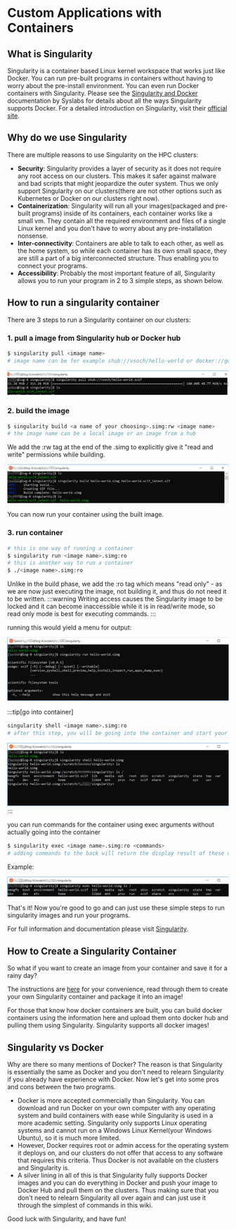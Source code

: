 # Custom Applications with Containers

## What is Singularity
Singularity is a container based Linux kernel workspace that works just like Docker.  You can run pre-built programs in containers without having to worry about the pre-install environment.  You can even run Docker containers with Singularity.  Please see the [Singularity and Docker](https://docs.sylabs.io/guides/2.6/user-guide/singularity_and_docker.html) documentation by Syslabs for details about all the ways Singularity supports Docker.  For a detailed introduction on Singularity, visit their [official site](https://apptainer.org/documentation/).

## Why do we use Singularity
There are multiple reasons to use Singularity on the HPC clusters:
-   **Security**: Singularity provides a layer of security as it does not require any root access on our clusters. This makes it safer against malware and bad scripts that might jeopardize the outer system. Thus we only support Singularity on our clusters(there are not other options such as Kubernetes or Docker on our clusters right now).
-   **Containerization**: Singularity will run all your images(packaged and pre-built programs) inside of its containers, each container works like a small vm. They contain all the required environment and files of a single Linux kernel and you don't have to worry about any pre-installation nonsense.
-   **Inter-connectivity**: Containers are able to talk to each other, as well as the home system, so while each container has its own small space, they are still a part of a big interconnected structure. Thus enabling you to connect your programs.
-   **Accessibility**: Probably the most important feature of all, Singularity allows you to run your program in 2 to 3 simple steps, as shown below. 

## How to run a singularity container
There are 3 steps to run a Singularity container on our clusters:

### 1. pull a image from Singularity hub or Docker hub
```sh
$ singularity pull <image name>
# image name can be for example shub://vsoch/hello-world or docker://godlovedc/lolcow
``` 

![singularity1](./static/singularity1.png)

### 2. build the image
```sh
$ singularity build <a name of your choosing>.simg:rw <image name>
# the image name can be a local image or an image from a hub
```
We add the :rw tag at the end of the .simg to explicitly give it "read and write" permissions while building.

![singularity2](./static/singularity2.png)

You can now run your container using the built image.

### 3. run container
```sh
# this is one way of running a container
$ singularity run <image name>.simg:ro
# this is another way to run a container
$ ./<image name>.simg:ro
```

Unlike in the build phase, we add the :ro tag which means "read only" - as we are now just executing the image, not building it, and thus do not need it to be written.
:::warning
Writing access causes the Singularity image to be locked and it can become inaccessible while it is in read/write mode, so read only mode is best for executing commands.
:::

running this would yield a menu for output:

![singularity3](./static/singularity3.png)

:::tip[go into container]
```sh
singularity shell <image name>.simg:ro
# after this step, you will be going into the container and start your programming
```

![singularity4](./static/singularity4.png)
:::

you can run commands for the container using exec arguments without actually going into the container
```sh
$ singularity exec <image name>.simg:ro <commands>
# adding commands to the back will return the display result of these commands in the container without actually going into the container
```

Example:

![singularity5](./static/singularity5.png)

That's it! Now you're good to go and can just use these simple steps to run singularity images and run your programs.

For full information and documentation please visit [Singularity](https://sylabs.io/docs/).

## How to Create a Singularity Container
So what if you want to create an image from your container and save it for a rainy day?

The instructions are [here](https://apptainer.org/docs/user/latest/build_a_container.html) for your convenience, read through them to create your own Singularity container and package it into an image!

For those that know how docker containers are built, you can build docker containers using the information here and upload them onto docker hub and pulling them using Singularity. Singularity supports all docker images!

## Singularity vs Docker
Why are there so many mentions of Docker? The reason is that Singularity is essentially the same as Docker and you don't need to relearn Singularity if you already have experience with Docker. Now let's get into some pros and cons between the two programs.
-   Docker is more accepted commercially than Singularity. You can download and run Docker on your own computer with any operating system and build containers with ease while Singularity is used in a more academic setting. Singularity only supports Linux operating systems and cannot run on a Windows Linux Kernel(your Windows Ubuntu), so it is much more limited.
-   However, Docker requires root or admin access for the operating system it deploys on, and our clusters do not offer that access to any software that requires this criteria. Thus Docker is not available on the clusters and Singularity is.
-   A silver lining in all of this is that Singularity fully supports Docker images and you can do everything in Docker and push your image to Docker Hub and pull them on the clusters. Thus making sure that you don't need to relearn Singularity all over again and can just use it through the simplest of commands in this wiki.

Good luck with Singularity, and have fun!

